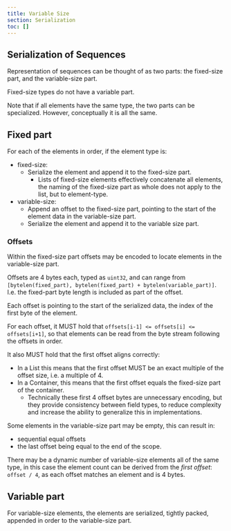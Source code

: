 ```yaml
---
title: Variable Size
section: Serialization
toc: []
---
```


## Serialization of Sequences



Representation of sequences can be thought of as two parts: the fixed-size part, and the variable-size part.

Fixed-size types do not have a variable part.

Note that if all elements have the same type, the two parts can be specialized. However, conceptually it is all the same.

## Fixed part

For each of the elements in order, if the element type is:

- fixed-size:
  - Serialize the element and append it to the fixed-size part.
    - Lists of fixed-size elements effectively concatenate all elements,
      the naming of the fixed-size part as whole does not apply to the list, but to element-type.
- variable-size:
  - Append an offset to the fixed-size part, pointing to the start of the element data in the variable-size part.
  - Serialize the element and append it to the variable size part.

### Offsets

Within the fixed-size part offsets may be encoded to locate elements in the variable-size part.

Offsets are 4 bytes each, typed as `uint32`, and can range from `[bytelen(fixed_part), bytelen(fixed_part) + bytelen(variable_part)]`. I.e. the fixed-part byte length is included as part of the offset.

Each offset is pointing to the start of the serialized data, the index of the first byte of the element.

For each offset, it MUST hold that `offsets[i-1] <= offsets[i] <= offsets[i+1]`, so that elements can be read from the byte stream following the offsets in order.

It also MUST hold that the first offset aligns correctly:

- In a List this means that the first offset MUST be an exact multiple of the offset size, i.e. a multiple of 4.
- In a Container, this means that the first offset equals the fixed-size part of the container.
  - Technically these first 4 offset bytes are unnecessary encoding, but they provide consistency between field types,
    to reduce complexity and increase the ability to generalize this in implementations.

Some elements in the variable-size part may be empty, this can result in:

- sequential equal offsets
- the last offset being equal to the end of the scope.

There may be a dynamic number of variable-size elements all of the same type,
in this case the element count can be derived from the _first offset_: `offset / 4`, as each offset matches an element and is 4 bytes.

## Variable part

For variable-size elements, the elements are serialized, tightly packed, appended in order to the variable-size part.
